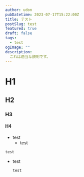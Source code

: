 ```yaml
---
author: udon
pubDatetime: 2023-07-17T15:22:00Z
title: テスト
postSlug: test
featured: true
draft: false
tags:
  - test
ogImage: ""
description:
  これは適当な説明です。
---
```



# H1
## H2
### H3
#### H4

- test
    - test

```
test
```

- test
    ```
    test
    ```